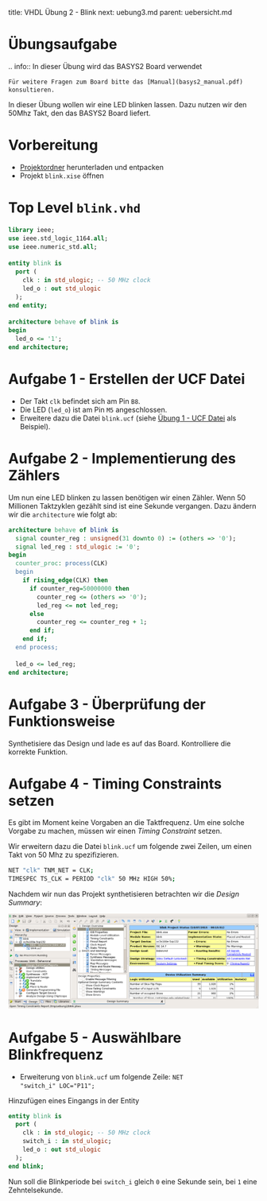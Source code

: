 title: VHDL Übung 2 - Blink
next: uebung3.md
parent: uebersicht.md

# Übungsaufgabe

.. info:: In dieser Übung wird das BASYS2 Board verwendet

    Für weitere Fragen zum Board bitte das [Manual](basys2_manual.pdf) konsultieren.

In dieser Übung wollen wir eine LED blinken lassen. Dazu nutzen wir den 50Mhz Takt, den das BASYS2 Board liefert.


# Vorbereitung

* [Projektordner](vhdl_uebung_2.zip) herunterladen und entpacken
* Projekt <code>blink.xise</code> öffnen

# Top Level <code>blink.vhd</code>

```vhdl
library ieee;
use ieee.std_logic_1164.all;
use ieee.numeric_std.all;

entity blink is
  port (
    clk : in std_ulogic; -- 50 MHz clock
    led_o : out std_ulogic
  );
end entity;

architecture behave of blink is
begin
  led_o <= '1';
end architecture;
```

# Aufgabe 1 - Erstellen der UCF Datei
* Der Takt <code>clk</code> befindet sich am Pin <code>B8</code>.
* Die LED (<code>led_o</code>) ist am Pin <code>M5</code> angeschlossen.
* Erweitere dazu die Datei <code>blink.ucf</code> (siehe [Übung 1 - UCF Datei](uebung1.html#pinout) als Beispiel).

# Aufgabe 2 - Implementierung des Zählers
Um nun eine LED blinken zu lassen benötigen wir einen Zähler. Wenn 50 Millionen Taktzyklen gezählt sind ist eine Sekunde
vergangen. Dazu ändern wir die <code>architecture</code> wie folgt ab:

```vhdl
architecture behave of blink is
  signal counter_reg : unsigned(31 downto 0) := (others => '0');
  signal led_reg : std_ulogic := '0';
begin
  counter_proc: process(CLK)
  begin
    if rising_edge(CLK) then
      if counter_reg=50000000 then
        counter_reg <= (others => '0');
        led_reg <= not led_reg;
      else
        counter_reg <= counter_reg + 1;
      end if;
    end if;
  end process;

  led_o <= led_reg;
end architecture;
```

# Aufgabe 3 - Überprüfung der Funktionsweise
Synthetisiere das Design und lade es auf das Board. Kontrolliere die korrekte Funktion.

# Aufgabe 4 - Timing Constraints setzen
Es gibt im Moment keine Vorgaben an die Taktfrequenz. Um eine solche Vorgabe zu machen, müssen wir einen
*Timing Constraint* setzen.

Wir erweitern dazu die Datei <code>blink.ucf</code> um folgende zwei Zeilen, um einen Takt von 50 Mhz zu spezifizieren.

```bash
NET "clk" TNM_NET = CLK;
TIMESPEC TS_CLK = PERIOD "clk" 50 MHz HIGH 50%;
```

Nachdem wir nun das Projekt synthetisieren betrachten wir die *Design Summary*:

![Design Summary](screenshot_design_summary.png)

# Aufgabe 5 - Auswählbare Blinkfrequenz

* Erweiterung von <code>blink.ucf</code> um folgende Zeile: <code>NET "switch_i" LOC="P11";</code>

Hinzufügen eines Eingangs in der Entity

```vhdl
entity blink is
  port (
    clk : in std_ulogic; -- 50 MHz clock
    switch_i : in std_ulogic;
    led_o : out std_ulogic
  );
end blink;
```

Nun soll die Blinkperiode bei <code>switch_i</code> gleich <code>0</code> eine Sekunde sein, bei <code>1</code> eine Zehntelsekunde.
